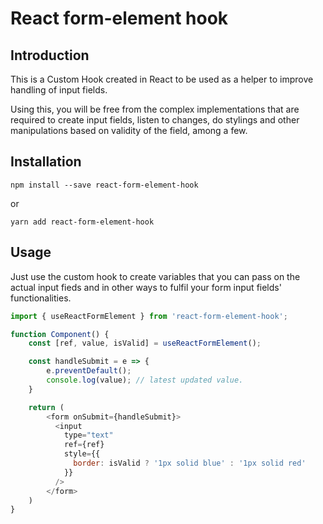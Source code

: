 # React form-element hook

## Introduction

This is a Custom Hook created in React to be used as a helper to improve handling of input fields.

Using this, you will be free from the complex implementations that are required to create input fields, listen to changes, do stylings and other manipulations based on validity of the field, among a few.

## Installation

```
npm install --save react-form-element-hook
```
or
```
yarn add react-form-element-hook
```

## Usage

Just use the custom hook to create variables that you can pass on the actual input fieds and in other ways to fulfil your form input fields' functionalities.

```javascript
import { useReactFormElement } from 'react-form-element-hook';

function Component() {
    const [ref, value, isValid] = useReactFormElement();

    const handleSubmit = e => {
        e.preventDefault();
        console.log(value); // latest updated value.
    }

    return (
        <form onSubmit={handleSubmit}>
          <input 
            type="text" 
            ref={ref} 
            style={{
              border: isValid ? '1px solid blue' : '1px solid red'
            }}
          />
        </form>
    )
}
```